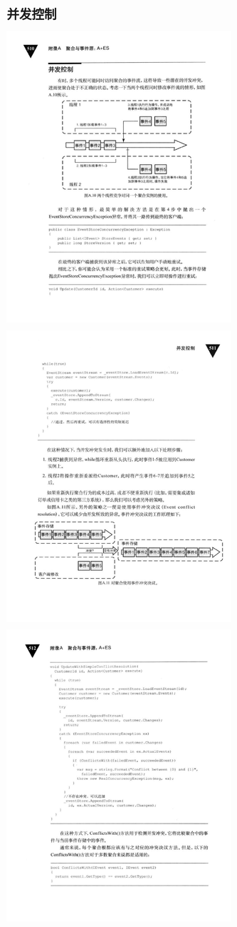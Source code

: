 # 并发控制 

<div align = "center"><img src = "images/000181.jpg"/></div>
  <p class="calibre1"><a id="calibre_link-555"></a><img src="images/000209.jpg" alt="Image 542" class="calibre2" /></p>  <p class="calibre1"><a id="calibre_link-556"></a><img src="images/000236.jpg" alt="Image 543" class="calibre2" /></p>    